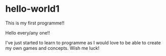 # hello-world1
This is my first programme!!

Hello every/any one!!

I've just started to learn to programme as I would love to be able to create my own games and concepts.  Wish me luck! 
